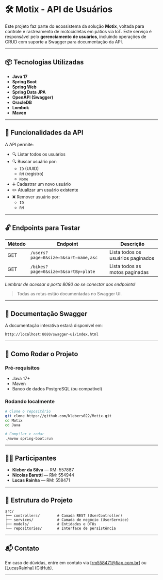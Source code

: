 
# 🛠️ Motix - API de Usuários

Este projeto faz parte do ecossistema da solução **Motix**, voltada para controle e rastreamento de motocicletas em pátios via IoT. Este serviço é responsável pelo **gerenciamento de usuários**, incluindo operações de CRUD com suporte a Swagger para documentação da API.

---

## 📦 Tecnologias Utilizadas

- **Java 17**
- **Spring Boot**
- **Spring Web**
- **Spring Data JPA**
- **OpenAPI (Swagger)**
- **OracleDB**
- **Lombok**
- **Maven**

---

## 🔁 Funcionalidades da API

A API permite:

- 🔍 Listar todos os usuários
- 🔍 Buscar usuário por:
  - `ID` (UUID)
  - `RM` (registro)
  - `Nome`
- ➕ Cadastrar um novo usuário
- ✏️ Atualizar um usuário existente
- ❌ Remover usuário por:
  - `ID`
  - `RM`

---

## 🔓 Endpoints para Testar

| Método | Endpoint                                | Descrição                         |
|--------|-----------------------------------------|-----------------------------------|
| GET    | `/users?page=0&size=5&sort=name,asc`    | Lista todos os usuários paginados |
| GET    | `/bikes?page=0&size=5&sortBy=plate`     | Lista todos as motos paginadas    |


*Lembrar de acessar a porta 8080 ao se conectar aos endpoints!*



> Todas as rotas estão documentadas no Swagger UI.

---

## 📄 Documentação Swagger

A documentação interativa estará disponível em:

```
http://localhost:8080/swagger-ui/index.html
```

---

## 🚀 Como Rodar o Projeto

### Pré-requisitos

- Java 17+
- Maven
- Banco de dados PostgreSQL (ou compatível)

### Rodando localmente

```bash
# Clone o repositório
git clone https://github.com/klebers022/Motix.git
cd Motix
cd Java

# Compilar e rodar
./mvnw spring-boot:run
```

---

## 🧑‍💻 Participantes

- **Kleber da Silva** — RM: 557887
- **Nicolas Barutti** — RM: 554944
- **Lucas Rainha** — RM: 558471

---

## 📁 Estrutura do Projeto

```
src/
├── controllers/        # Camada REST (UserController)
├── services/           # Camada de negócio (UserService)
├── models/             # Entidades e DTOs
└── repositories/       # Interface de persistência
```

---

## 📬 Contato

Em caso de dúvidas, entre em contato via [rm558471@fiap.com.br] ou [LucasRainha] (GitHub).

---
